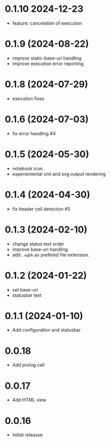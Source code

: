 # 0.1.10 2024-12-23
* feature: cancelation of execution
# 0.1.9 (2024-08-22)
* improve static-base-uri handling
* improve execution error reporting

# 0.1.8 (2024-07-29)
* execution fixes
# 0.1.6 (2024-07-03)
* fix error handling #4
# 0.1.5 (2024-05-30)
* notebook icon
* experiemental xml and svg output rendering
# 0.1.4 (2024-04-30)
* fix header cell detection #5
# 0.1.3 (2024-02-10)
* change status text order
* improve base-uri handling
* add `.xqbk` as prefered file extension. 
# 0.1.2 (2024-01-22)
* set base-uri
* statusbar text
# 0.1.1 (2024-01-10)
* Add configuration and statusbar
# 0.0.18
* Add prolog cell
# 0.0.17
* Add HTML view

# 0.0.16 
* Initial releasse

